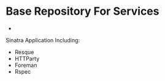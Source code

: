Base Repository For Services
============================

-

Sinatra Application Including:

* Resque
* HTTParty
* Foreman
* Rspec
